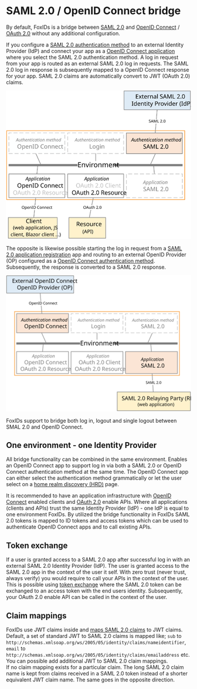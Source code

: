 # SAML 2.0 / OpenID Connect bridge

By default, FoxIDs is a bridge between [SAML 2.0](saml-2.0.md) and [OpenID Connect](oidc.md) / [OAuth 2.0](oauth-2.0.md) without any additional configuration. 

If you configure a [SAML 2.0 authentication method](auth-method-saml-2.0.md) to an external Identity Provider (IdP) and connect your app as a [OpenID Connect application](app-reg-oidc.md) where you select the SAML 2.0 authentication method. 
A log in request from your app is routed as an external SAML 2.0 log in requests. The SAML 2.0 log in response is subsequently mapped to a OpenID Connect response for your app. SAML 2.0 claims are automatically convert to JWT (OAuth 2.0) claims.

![Bridge SAML 2.0 to OpenID Connect](images/bridge-saml-oidc.svg)

The opposite is likewise possible starting the log in request from a [SAML 2.0 application registration](app-reg-saml-2.0.md) app and routing to an external OpenID Provider (OP) configured as a [OpenID Connect authentication method](auth-method-oidc.md).
Subsequently, the response is converted to a SAML 2.0 response.

![Bridge OpenID Connect to SAML 2.0](images/bridge-oidc-saml.svg)

FoxIDs support to bridge both log in, logout and single logout between SMAL 2.0 and OpenID Connect.

## One environment - one Identity Provider
All bridge functionality can be combined in the same environment. Enables an OpenID Connect app to support log in via both a SAML 2.0 or OpenID Connect authentication method at the same time. 
The OpenID Connect app can either select the authentication method grammatically or let the user select on a [home realm discovery (HRD)](login.md#home-realm-discovery-hrd) page.

It is recommended to have an application infrastructure with [OpenID Connect](app-reg-oidc.md) enabled clients and [OAuth 2.0](app-reg-oauth-2.0.md) enable APIs. Where all applications (clients and APIs) trust the same Identity Provider (IdP) - one IdP is equal to one environment FoxIDs.
By utilized the bridge functionality in FoxIDs SAML 2.0 tokens is mapped to ID tokens and access tokens which can be used to authenticate OpenID Connect apps and to call existing APIs.

## Token exchange
If a user is granted access to a SAML 2.0 app after successful log in with an external SAML 2.0 Identity Provider (IdP). The user is granted access to the SAML 2.0 app in the context of the user it self. 
With zero trust (never trust, always verify) you would require to call your APIs in the context of the user. This is possible using [token exchange](token-exchange.md#saml-20-to-access-token-by-trust) where the SAML 2.0 token can be exchanged to an access token with the end users identity. 
Subsequently, your OAuth 2.0 enable API can be called in the context of the user.

## Claim mappings
FoxIDs use JWT claims inside and [maps SAML 2.0 claims](saml-2.0.md#claim-mappings) to JWT claims. Default, a set of standard JWT to SAML 2.0 claims is mapped like; `sub` to `http://schemas.xmlsoap.org/ws/2005/05/identity/claims/nameidentifier`, `email` to `http://schemas.xmlsoap.org/ws/2005/05/identity/claims/emailaddress` etc.
You can possible add additional JWT to SAML 2.0 claim mappings.  
If no claim mapping exists for a particular claim. The long SAML 2.0 claim name is kept from claims received in a SAML 2.0 token instead of a shorter equivalent JWT claim name. The same goes in the opposite direction.
